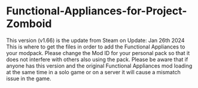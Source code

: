 # Functional-Appliances-for-Project-Zomboid
This version (v1.66) is the update from Steam on Update: Jan 26th 2024 This is where to get the files in order to add the Functional Appliances to your modpack. Please change the Mod ID for your personal pack so that it does not interfere with others also using the pack. Please be aware that if anyone has this version and the original Functional Appliances mod loading at the same time in a solo game or on a server it will cause a mismatch issue in the game.
